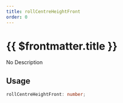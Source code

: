 ```yaml
---
title: rollCentreHeightFront
order: 0
---
```


# {{ $frontmatter.title }}

No Description

## Usage

```ts
rollCentreHeightFront: number;
```

